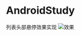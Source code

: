 # AndroidStudy
列表头部悬停效果实现
![效果](https://github.com/zlitbattle/AndroidStudy/blob/master/images/result.gif)
